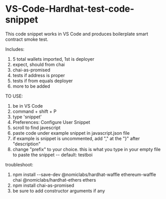 # VS-Code-Hardhat-test-code-snippet

This code snippet works in VS Code and produces boilerplate smart contract smoke test.

Includes:
1. 5 total wallets imported, 1st is deployer
2. expect, should from chai
3. chai-as-promised
4. tests if address is proper
5. tests if from equals deployer
6. more to be added


TO USE:
1. be in VS Code
2. command + shift + P
3. type 'snippet'
4. Preferences: Configure User Snippet
5. scroll to find javescript
6. paste code under example snippet in javascript.json file
7. if example is snippet is uncommented, add "," at the "}" after "description"
8. change "prefix" to your choice. this is what you type in your empty file to paste the snippet -- default: testboi


troubleshoot:
1. npm install --save-dev @nomiclabs/hardhat-waffle ethereum-waffle chai @nomiclabs/hardhat-ethers ethers
2. npm install chai-as-promised
3. be sure to add constructor arguments if any
 
